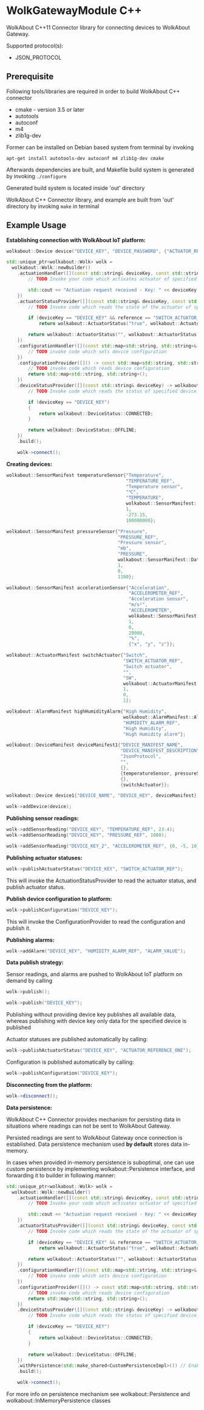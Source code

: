 # WolkGatewayModule C++
WolkAbout C++11 Connector library for connecting devices to WolkAbout Gateway.

Supported protocol(s):
* JSON_PROTOCOL

Prerequisite
------
Following tools/libraries are required in order to build WolkAbout C++ connector

* cmake - version 3.5 or later
* autotools
* autoconf
* m4
* zlib1g-dev

Former can be installed on Debian based system from terminal by invoking

`apt-get install autotools-dev autoconf m4 zlib1g-dev cmake`

Afterwards dependencies are built, and Makefile build system is generated by invoking
`./configure`

Generated build system is located inside 'out' directory


WolkAbout C++ Connector library, and example are built from 'out' directory by invoking
`make` in terminal

Example Usage
-------------
**Establishing connection with WolkAbout IoT platform:**
```cpp
wolkabout::Device device("DEVICE_KEY", "DEVICE_PASSWORD", {"ACTUATOR_REFERENCE_ONE", "ACTUATOR_REFERENCE_TWO"});

std::unique_ptr<wolkabout::Wolk> wolk =
  wolkabout::Wolk::newBuilder()
    .actuationHandler([](const std::string& deviceKey, const std::string& reference, const std::string& value) -> void {
        // TODO Invoke your code which activates actuator of specified device.

        std::cout << "Actuation request received - Key: " << deviceKey << " Reference: " << reference << " value: " << value << std::endl;
    })
    .actuatorStatusProvider([](const std::string& deviceKey, const std::string& reference) -> wolkabout::ActuatorStatus {
        // TODO Invoke code which reads the state of the actuator of specified device.

        if (deviceKey == "DEVICE_KEY" && reference == "SWITCH_ACTUATOR_REF") {
            return wolkabout::ActuatorStatus("true", wolkabout::ActuatorStatus::State::READY);

        return wolkabout::ActuatorStatus("", wolkabout::ActuatorStatus::State::READY);
    })
    .configurationHandler([](const std::map<std::string, std::string>& configuration) -> void {
        // TODO invoke code which sets device configuration
    })
    .configurationProvider([]() -> const std::map<std::string, std::string>& {
        // TODO invoke code which reads device configuration
        return std::map<std::string, std::string>();
    })
	.deviceStatusProvider([](const std::string& deviceKey) -> wolkabout::DeviceStatus {
        // TODO Invoke code which reads the status of specified device.

        if (deviceKey == "DEVICE_KEY")
        {
            return wolkabout::DeviceStatus::CONNECTED;
        }

        return wolkabout::DeviceStatus::OFFLINE;
    })
    .build();

    wolk->connect();
```

**Creating devices:**
```cpp
wolkabout::SensorManifest temperatureSensor{"Temperature",										// name
                                            "TEMPERATURE_REF",									// reference
                                            "Temperature sensor",								// description
                                            "℃",												// unit
                                            "TEMPERATURE",										// reading type
                                            wolkabout::SensorManifest::DataType::NUMERIC,		// data type
                                            1,													// percision
                                            -273.15,											// min value
                                            100000000};											// max value

wolkabout::SensorManifest pressureSensor{"Pressure",
                                         "PRESSURE_REF",
                                         "Pressure sensor",
                                         "mb",
                                         "PRESSURE",
                                         wolkabout::SensorManifest::DataType::NUMERIC,
                                         1,
                                         0,
                                         1100};

wolkabout::SensorManifest accelerationSensor{"Acceleration",
                                             "ACCELEROMETER_REF",
                                             "Acceleration sensor",
                                             "m/s²",
                                             "ACCELEROMETER",
                                             wolkabout::SensorManifest::DataType::NUMERIC,
                                             1,
                                             0,
                                             20000,
                                             "%",                                               // delimiter
                                             {"x", "y", "z"}};                                  // labels

wolkabout::ActuatorManifest switchActuator{"Switch",
                                           "SWITCH_ACTUATOR_REF",
                                           "Switch actuator",
                                           "",
                                           "SW",
                                           wolkabout::ActuatorManifest::DataType::BOOLEAN,
                                           1,
                                           0,
                                           1};

wolkabout::AlarmManifest highHumidityAlarm{"High Humidity",										// name
                                           wolkabout::AlarmManifest::AlarmSeverity::ALERT,		// severity
                                           "HUMIDITY_ALARM_REF",								// reference
                                           "High Humidity",										// message
                                           "High Humidity alarm"};								// description

wolkabout::DeviceManifest deviceManifest1{"DEVICE_MANIFEST_NAME",
                                          "DEVICE_MANIFEST_DESCRIPTION",
                                          "JsonProtocol",
                                          "",
                                          {},
                                          {temperatureSensor, pressureSensor},
                                          {},
                                          {switchActuator}};

wolkabout::Device device1{"DEVICE_NAME", "DEVICE_KEY", deviceManifest};

wolk->addDevice(device);
```

**Publishing sensor readings:**
```cpp
wolk->addSensorReading("DEVICE_KEY", "TEMPERATURE_REF", 23.4);
wolk->addSensorReading("DEVICE_KEY", "PRESSURE_REF", 1080);

wolk->addSensorReading("DEVICE_KEY_2", "ACCELEROMETER_REF", {0, -5, 10});
```

**Publishing actuator statuses:**
```cpp
wolk->publishActuatorStatus("DEVICE_KEY", "SWITCH_ACTUATOR_REF");
```
This will invoke the ActuationStatusProvider to read the actuator status,
and publish actuator status.

**Publish device configuration to platform:**
```cpp
wolk->publishConfiguration("DEVICE_KEY");
```
This will invoke the ConfigurationProvider to read the configuration and publish it.

**Publishing alarms:**
```cpp
wolk->addAlarm("DEVICE_KEY", "HUMIDITY_ALARM_REF", "ALARM_VALUE");
```

**Data publish strategy:**

Sensor readings, and alarms are pushed to WolkAbout IoT platform on demand by calling
```cpp
wolk->publish();

wolk->publish("DEVICE_KEY");
```
Publishing without providing device key publishes all available data,
whereas publishing with device key only data for the specified device is published


Actuator statuses are published automatically by calling:

```cpp
wolk->publishActuatorStatus("DEVICE_KEY", "ACTUATOR_REFERENCE_ONE");
```

Configuration is published automatically by calling:

```cpp
wolk->publishConfiguration("DEVICE_KEY");
```

**Disconnecting from the platform:**
```cpp
wolk->disconnect();
```

**Data persistence:**

WolkAbout C++ Connector provides mechanism for persisting data in situations where readings can not be sent to WolkAbout Gateway.

Persisted readings are sent to WolkAbout Gateway once connection is established.
Data persistence mechanism used **by default** stores data in-memory.

In cases when provided in-memory persistence is suboptimal, one can use custom persistence by implementing wolkabout::Persistence interface,
and forwarding it to builder in following manner:

```cpp
std::unique_ptr<wolkabout::Wolk> wolk =
  wolkabout::Wolk::newBuilder()
    .actuationHandler([](const std::string& deviceKey, const std::string& reference, const std::string& value) -> void {
        // TODO Invoke your code which activates actuator of specified device.

        std::cout << "Actuation request received - Key: " << deviceKey << " Reference: " << reference << " value: " << value << std::endl;
    })
    .actuatorStatusProvider([](const std::string& deviceKey, const std::string& reference) -> wolkabout::ActuatorStatus {
        // TODO Invoke code which reads the state of the actuator of specified device.

        if (deviceKey == "DEVICE_KEY" && reference == "SWITCH_ACTUATOR_REF") {
            return wolkabout::ActuatorStatus("true", wolkabout::ActuatorStatus::State::READY);

        return wolkabout::ActuatorStatus("", wolkabout::ActuatorStatus::State::READY);
    })
    .configurationHandler([](const std::map<std::string, std::string>& configuration) -> void {
        // TODO invoke code which sets device configuration
    })
    .configurationProvider([]() -> const std::map<std::string, std::string>& {
        // TODO invoke code which reads device configuration
        return std::map<std::string, std::string>();
    })
	.deviceStatusProvider([](const std::string& deviceKey) -> wolkabout::DeviceStatus {
        // TODO Invoke code which reads the status of specified device.

        if (deviceKey == "DEVICE_KEY")
        {
            return wolkabout::DeviceStatus::CONNECTED;
        }

        return wolkabout::DeviceStatus::OFFLINE;
    })
    .withPersistence(std::make_shared<CustomPersistenceImpl>()) // Enable data persistance via custom persistence mechanism
    .build();

    wolk->connect();
```

For more info on persistence mechanism see wolkabout::Persistence and wolkabout::InMemoryPersistence classes
